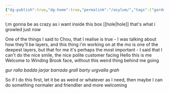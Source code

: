 ```yaml
---
{"dg-publish":true,"dg-home":true,"permalink":"/asylum/","tags":["gardenEntry"],"dgPassFrontmatter":true,"created":"2023-07-22T12:02:36.310+02:00","updated":"2023-07-24T10:16:13.837+02:00"}
---
```



I;m gonna be as crazy as i want inside this box                [[hole\|hole]]
that's what i growled just now

One of the things I said to Chou, that I realise is true - I was talking about how they'll be layers, and this thing i'm working on at the mo is one of the deepest layers, but that for me it's perhaps the most important - I said that I can't do the nice smile, the nice polite customer facing Hello this is me Welcome to Winding Brook face, without this weird thing behind me going

*gur ralla badda jarjar barrada grall barty urgvalla grah*

So if I do this first, let it be as weird or whatever as I need, then maybe I can do something normaler and friendlier and more welcoming